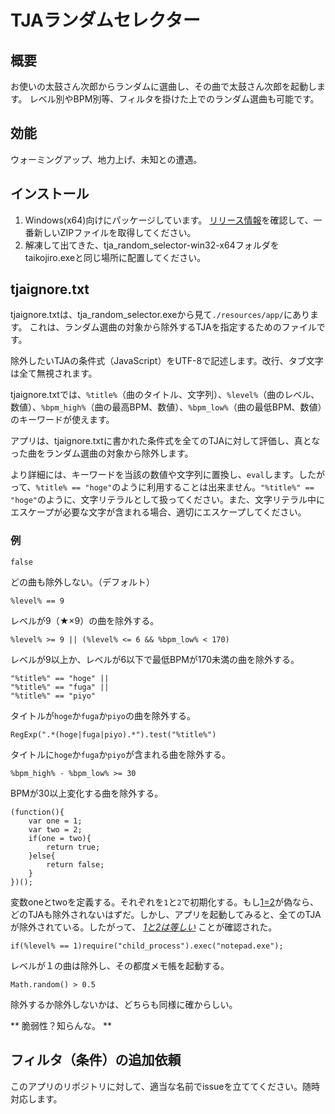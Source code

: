 # TJAランダムセレクター

## 概要
お使いの太鼓さん次郎からランダムに選曲し、その曲で太鼓さん次郎を起動します。
レベル別やBPM別等、フィルタを掛けた上でのランダム選曲も可能です。

## 効能
ウォーミングアップ、地力上げ、未知との遭遇。

## インストール
1. Windows(x64)向けにパッケージしています。
[リリース情報](https://github.com/sititou70/tja_random_selector/releases)を確認して、一番新しいZIPファイルを取得してください。
2. 解凍して出てきた、tja_random_selector-win32-x64フォルダをtaikojiro.exeと同じ場所に配置してください。

## tjaignore.txt
tjaignore.txtは、tja_random_selector.exeから見て`./resources/app/`にあります。
これは、ランダム選曲の対象から除外するTJAを指定するためのファイルです。

除外したいTJAの条件式（JavaScript）をUTF-8で記述します。改行、タブ文字は全て無視されます。

tjaignore.txtでは、`%title%`（曲のタイトル、文字列）、`%level%`（曲のレベル、数値）、`%bpm_high%`（曲の最高BPM、数値）、`%bpm_low%`（曲の最低BPM、数値）のキーワードが使えます。

アプリは、tjaignore.txtに書かれた条件式を全てのTJAに対して評価し、真となった曲をランダム選曲の対象から除外します。

より詳細には、キーワードを当該の数値や文字列に置換し、`eval`します。したがって、`%title% == "hoge"`のように利用することは出来ません。`"%title%" == "hoge"`のように、文字リテラルとして扱ってください。また、文字リテラル中にエスケープが必要な文字が含まれる場合、適切にエスケープしてください。

### 例

```
false
```

どの曲も除外しない。（デフォルト）


```
%level% == 9
```

レベルが9（★×9）の曲を除外する。


```
%level% >= 9 || (%level% <= 6 && %bpm_low% < 170)
```

レベルが9以上か、レベルが6以下で最低BPMが170未満の曲を除外する。


```
"%title%" == "hoge" ||
"%title%" == "fuga" ||
"%title%" == "piyo"
```

タイトルが`hoge`か`fuga`か`piyo`の曲を除外する。


```
RegExp(".*(hoge|fuga|piyo).*").test("%title%")
```

タイトルに`hoge`か`fuga`か`piyo`が含まれる曲を除外する。


```
%bpm_high% - %bpm_low% >= 30
```

BPMが30以上変化する曲を除外する。


```
(function(){
	var one = 1;
	var two = 2;
	if(one = two){
		return true;
	}else{
		return false;
	}
})();
```

変数oneとtwoを定義する。それぞれを`1`と`2`で初期化する。もし[1=2](http://ja.uncyclopedia.info/wiki/1%3D2)が偽なら、どのTJAも除外されないはずだ。しかし、アプリを起動してみると、全てのTJAが除外されている。したがって、 [*1と2は等しい*](http://ja.uncyclopedia.info/wiki/1%3D2) ことが確認された。


```
if(%level% == 1)require("child_process").exec("notepad.exe");
```

レベルが１の曲は除外し、その都度メモ帳を起動する。


```
Math.random() > 0.5
```

除外するか除外しないかは、どちらも同様に確からしい。

** 脆弱性？知らんな。 **

## フィルタ（条件）の追加依頼
このアプリのリポジトリに対して、適当な名前でissueを立ててください。随時対応します。
